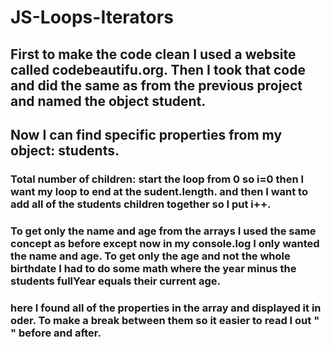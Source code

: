 # JS-Loops-Iterators
## First to make the code clean I used a website called codebeautifu.org. Then I took that code and did the same as from the previous project and named the object student.
## Now I can find specific properties from my object: students.
### Total number of children: start the loop from 0 so i=0 then I want my loop to end at the sudent.length. and then I want to add all of the students children together so I put i++.
### To get only the name and age from the arrays I used the same concept as before except now in my console.log I only wanted the name and age. To get only the age and not the whole birthdate I had to do some math where the year minus the students fullYear equals their current age.
### here I found all of the properties in the array and displayed it in oder. To make a break between them so it easier to read I out " " before and after.

